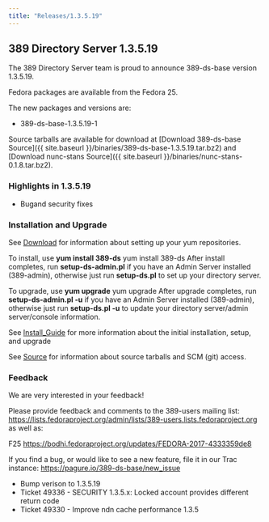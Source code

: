 ```yaml
---
title: "Releases/1.3.5.19"
---
```


389 Directory Server 1.3.5.19
-----------------------------

The 389 Directory Server team is proud to announce 389-ds-base version 1.3.5.19.

Fedora packages are available from the Fedora 25.

The new packages and versions are:

-   389-ds-base-1.3.5.19-1

Source tarballs are available for download at [Download 389-ds-base Source]({{ site.baseurl }}/binaries/389-ds-base-1.3.5.19.tar.bz2) and [Download nunc-stans Source]({{ site.baseurl }}/binaries/nunc-stans-0.1.8.tar.bz2).

### Highlights in 1.3.5.19

-   Bugand security fixes

### Installation and Upgrade

See [Download](../download.html) for information about setting up your yum repositories.

To install, use **yum install 389-ds** yum install 389-ds After install completes, run **setup-ds-admin.pl** if you have an Admin Server installed (389-admin), otherwise just run **setup-ds.pl** to set up your directory server.

To upgrade, use **yum upgrade** yum upgrade After upgrade completes, run **setup-ds-admin.pl -u** if you have an Admin Server installed (389-admin), otherwise just run **setup-ds.pl -u** to update your directory server/admin server/console information.

See [Install\_Guide](../legacy/install-guide.html) for more information about the initial installation, setup, and upgrade

See [Source](../development/source.html) for information about source tarballs and SCM (git) access.

### Feedback

We are very interested in your feedback!

Please provide feedback and comments to the 389-users mailing list: <https://lists.fedoraproject.org/admin/lists/389-users.lists.fedoraproject.org> as well as: 

F25 <https://bodhi.fedoraproject.org/updates/FEDORA-2017-4333359de8>

If you find a bug, or would like to see a new feature, file it in our Trac instance: <https://pagure.io/389-ds-base/new_issue>

- Bump verison to 1.3.5.19
- Ticket 49336 - SECURITY 1.3.5.x: Locked account provides different return code
- Ticket 49330 - Improve ndn cache performance 1.3.5
